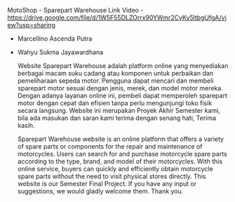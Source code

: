 MotoShop - Sparepart Warehouse
Link Video - https://drive.google.com/file/d/1W5F55DLZOrrx90YWmr2CyKv5ltbgUfgA/view?usp=sharing
- Marcellino Ascenda Putra
- Wahyu Sukma Jayawardhana

  Website Sparepart Warehouse adalah platform online yang menyediakan berbagai macam suku cadang atau komponen untuk perbaikan dan pemeliharaan sepeda motor. Pengguna dapat mencari dan   membeli sparepart motor sesuai dengan jenis, merek, dan model motor mereka. Dengan adanya layanan online ini, pembeli dapat memperoleh sparepart motor dengan cepat dan efisien tanpa perlu mengunjungi toko fisik secara langsung.
Website ini merupakan Proyek Akhir Semester kami, bila ada masukan dan saran kami terima dengan senang hati, Terima kasih.

  Sparepart Warehouse website is an online platform that offers a variety of spare parts or components for the repair and maintenance of motorcycles. Users can search for and purchase motorcycle spare parts according to the type, brand, and model of their motorcycles. With this online service, buyers can quickly and efficiently obtain motorcycle spare parts without the need to visit physical stores directly.
This website is our Semester Final Project. If you have any input or suggestions, we would gladly welcome them. Thank you.
